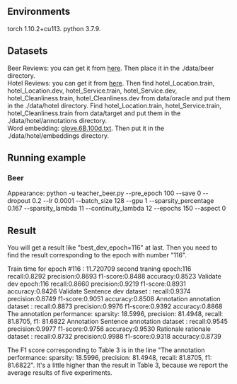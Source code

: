 
## Environments
torch 1.10.2+cu113. python 3.7.9.
## Datasets
Beer Reviews: you can get it from [here](http://people.csail.mit.edu/taolei/beer/). Then place it in the ./data/beer directory.  
Hotel Reviews: you can get it from [here](https://people.csail.mit.edu/yujia/files/r2a/data.zip). 
Then  find hotel_Location.train, hotel_Location.dev, hotel_Service.train, hotel_Service.dev, hotel_Cleanliness.train, hotel_Cleanliness.dev from data/oracle and put them in the ./data/hotel directory. 
Find hotel_Location.train, hotel_Service.train, hotel_Cleanliness.train from data/target and put them in the ./data/hotel/annotations directory.  
Word embedding: [glove.6B.100d.txt](https://nlp.stanford.edu/projects/glove/). Then put it in the ./data/hotel/embeddings directory.

## Running example
### Beer
Appearance: python -u teacher_beer.py --pre_epoch 100 --save 0 --dropout 0.2 --lr 0.0001 --batch_size 128 --gpu 1 --sparsity_percentage 0.167 --sparsity_lambda 11 --continuity_lambda 12 --epochs 150 --aspect 0


## Result

You will get a result like "best_dev_epoch=116" at last. Then you need to find the result corresponding to the epoch with number "116". 

Train time for epoch #116 : 11.720709 second
traning epoch:116 recall:0.8292 precision:0.8693 f1-score:0.8488 accuracy:0.8523
Validate
dev epoch:116 recall:0.8660 precision:0.9219 f1-score:0.8931 accuracy:0.8426
Validate Sentence
dev dataset : recall:0.9374 precision:0.8749 f1-score:0.9051 accuracy:0.8508
Annotation
annotation dataset : recall:0.8873 precision:0.9976 f1-score:0.9392 accuracy:0.8868
The annotation performance: sparsity: 18.5996, precision: 81.4948, recall: 81.8705, f1: 81.6822
Annotation Sentence
annotation dataset : recall:0.9545 precision:0.9977 f1-score:0.9756 accuracy:0.9530
Rationale
rationale dataset : recall:0.8732 precision:0.9988 f1-score:0.9318 accuracy:0.8739


The F1 score corresponding to Table 3 is in the line "The annotation performance: sparsity: 18.5996, precision: 81.4948, recall: 81.8705, f1: 81.6822". It's a little higher than the result in Table 3, because we report the average results of five experiments.










